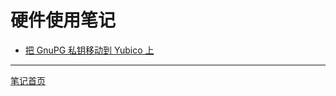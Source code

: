 # 硬件使用笔记

+ [把 GnuPG 私钥移动到 Yubico 上](../hardwareUsage/moveGpgSKeysToYubico.md)

---

[笔记首页](../README.md)